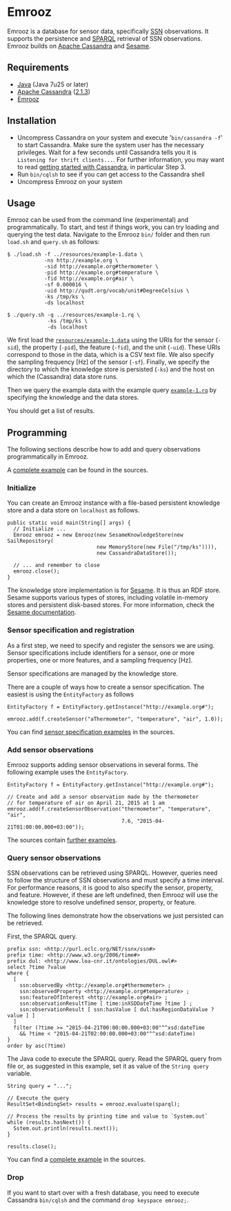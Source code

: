 # Emrooz

Emrooz is a database for sensor data, specifically [SSN](http://www.w3.org/2005/Incubator/ssn/ssnx/ssn) observations. It supports the persistence and [SPARQL](http://www.w3.org/TR/rdf-sparql-query/) retrieval of SSN observations. Emrooz builds on [Apache Cassandra](http://cassandra.apache.org/) and [Sesame](http://rdf4j.org/).
 
## Requirements

* [Java](http://www.oracle.com/technetwork/java/javase/downloads/index.html) (Java 7u25 or later)
* [Apache Cassandra](http://cassandra.apache.org/) ([2.1.3](http://archive.apache.org/dist/cassandra/2.1.3/))
* [Emrooz](https://github.com/markusstocker/emrooz/releases)

## Installation

* Uncompress Cassandra on your system and execute '`bin/cassandra -f`' to start Cassandra. Make sure the system user has the necessary privileges. Wait for a few seconds until Cassandra tells you it is `Listening for thrift clients...`. For further information, you may want to read [getting started with Cassandra](http://wiki.apache.org/cassandra/GettingStarted), in particular Step 3.
* Run `bin/cqlsh` to see if you can get access to the Cassandra shell
* Uncompress Emrooz on your system

## Usage

Emrooz can be used from the command line (experimental) and programmatically. To start, and test if things work, you can try loading and querying the test data. Navigate to the Emrooz `bin/` folder and then run `load.sh` and `query.sh` as follows:

    $ ./load.sh -f ../resources/example-1.data \
                -ns http://example.org \
                -sid http://example.org#thermometer \
                -pid http://example.org#temperature \
                -fid http://example.org#air \
                -sf 0.000016 \
                -uid http://qudt.org/vocab/unit#DegreeCelsius \
                -ks /tmp/ks \
                -ds localhost

    $ ./query.sh -q ../resources/example-1.rq \
                 -ks /tmp/ks \
                 -ds localhost
                 
We first load the [`resources/example-1.data`](https://raw.githubusercontent.com/markusstocker/emrooz/master/src/examples/resources/example-1.data) using the URIs for the sensor (`-sid`), the property (`-pid`), the feature (`-fid`), and the unit (`-uid`). These URIs correspond to those in the data, which is a CSV text file. We also specify the sampling frequency [Hz] of the sensor (`-sf`). Finally, we specify the directory to which the knowledge store is persisted (`-ks`) and the host on which the (Cassandra) data store runs.

Then we query the example data with the example query [`example-1.rq`](https://raw.githubusercontent.com/markusstocker/emrooz/master/src/examples/resources/example-1.rq) by specifying the knowledge and the data stores.

You should get a list of results.

## Programming

The following sections describe how to add and query observations programmatically in Emrooz. 

A [complete example](https://github.com/markusstocker/emrooz/blob/master/src/examples/java/fi/uef/envi/emrooz/examples/CompletePersistentExample.java) can be found in the sources.

### Initialize

You can create an Emrooz instance with a file-based persistent knowledge store and a data store on `localhost` as follows.

    public static void main(String[] args) {
      // Initialize ...
      Emrooz emrooz = new Emrooz(new SesameKnowledgeStore(new SailRepository(
				                 new MemoryStore(new File("/tmp/ks")))),
				                 new CassandraDataStore());

      // ... and remember to close
      emrooz.close();
    }
    
The knowledge store implementation is for [Sesame](http://rdf4j.org/). It is thus an RDF store. Sesame supports various types of stores, including volatile in-memory stores and persistent disk-based stores. For more information, check the [Sesame documentation](http://rdf4j.org/documentation.docbook?view).

### Sensor specification and registration

As a first step, we need to specify and register the sensors we are using. Sensor specifications include identifiers for a sensor, one or more properties, one or more features, and a sampling frequency [Hz].

Sensor specifications are managed by the knowledge store.

There are a couple of ways how to create a sensor specification. The easiest is using the `EntityFactory` as follows

    EntityFactory f = EntityFactory.getInstance("http://example.org#");

	emrooz.add(f.createSensor("aThermometer", "temperature", "air", 1.0));

You can find [sensor specification examples](https://github.com/markusstocker/emrooz/blob/master/src/examples/java/fi/uef/envi/emrooz/examples/SensorSpecificationExample.java) in the sources.

### Add sensor observations

Emrooz supports adding sensor observations in several forms. The following example uses the `EntityFactory`.

    EntityFactory f = EntityFactory.getInstance("http://example.org#");

    // Create and add a sensor observation made by the thermometer 
    // for temperature of air on April 21, 2015 at 1 am
    emrooz.add(f.createSensorObservation("thermometer", "temperature", "air", 
                                         7.6, "2015-04-21T01:00:00.000+03:00"));

The sources contain [further examples](https://github.com/markusstocker/emrooz/blob/master/src/examples/java/fi/uef/envi/emrooz/examples/AddSensorObservationExample.java).

### Query sensor observations

SSN observations can be retrieved using SPARQL. However, queries need to follow the structure of SSN observations and must specify a time interval. For performance reasons, it is good to also specify the sensor, property, and feature. However, if these are left undefined, then Emrooz will use the knowledge store to resolve undefined sensor, property, or feature. 

The following lines demonstrate how the observations we just persisted can be retrieved.

First, the SPARQL query.

    prefix ssn: <http://purl.oclc.org/NET/ssnx/ssn#>
    prefix time: <http://www.w3.org/2006/time#>
    prefix dul: <http://www.loa-cnr.it/ontologies/DUL.owl#>
    select ?time ?value
    where {
      [
        ssn:observedBy <http://example.org#thermometer> ;
        ssn:observedProperty <http://example.org#temperature> ;
        ssn:featureOfInterest <http://example.org#air> ;
        ssn:observationResultTime [ time:inXSDDateTime ?time ] ;
        ssn:observationResult [ ssn:hasValue [ dul:hasRegionDataValue ?value ] ]
      ]
      filter (?time >= "2015-04-21T00:00:00.000+03:00"^^xsd:dateTime 
        && ?time < "2015-04-21T02:00:00.000+03:00"^^xsd:dateTime)
    }
    order by asc(?time)

The Java code to execute the SPARQL query. Read the SPARQL query from file or, as suggested in this example, set it as value of the `String query` variable.

    String query = "...";

    // Execute the query
    ResultSet<BindingSet> results = emrooz.evaluate(sparql);

    // Process the results by printing time and value to `System.out`
    while (results.hasNext()) {
	  Sstem.out.println(results.next());
    }

    results.close();

You can find a [complete example](https://github.com/markusstocker/emrooz/blob/master/src/examples/java/fi/uef/envi/emrooz/examples/QuerySensorObservationsExample.java) in the sources.

### Drop

If you want to start over with a fresh database, you need to execute Cassandra `bin/cqlsh` and the command `drop keyspace emrooz;`.
